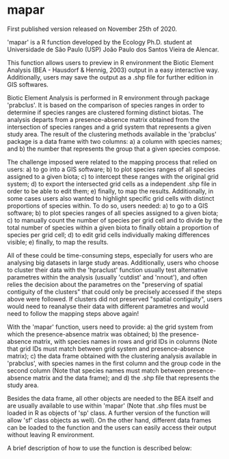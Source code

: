 # mapar

First published version released on November 25th of 2020.

'mapar' is a R function developed by the Ecology Ph.D. student at Universidade de São Paulo (USP) João Paulo dos Santos Vieira de Alencar.

This function allows users to preview in R environment the Biotic Element Analysis (BEA - Hausdorf & Hennig, 2003) output in a easy interactive way. Additionally, users may save the output as a .shp file for further edition in GIS softwares.

Biotic Element Analysis is performed in R environment through package 'prabclus'. It is based on the comparison of species ranges in order to determine if species ranges are clustered forming distinct biotas. The analysis departs from a presence-absence matrix obtained from the intersection of species ranges and a grid system that represents a given study area. The result of the clustering methods available in the 'prabclus' package is a data frame with two columns: a) a column with species names; and b) the number that represents the group that a given species compose.

The challenge imposed were related to the mapping process that relied on users: a) to go into a GIS software; b) to plot species ranges of all species assigned to a given biota; c) to intercept these ranges with the original grid system; d) to export the intersected grid cells as a independent .shp file in order to be able to edit them; e) finally, to map the results. Additionally, in some cases users also wanted to highlight specific grid cells with distinct proportions of species within. To do so, users needed: a) to go to a GIS software; b) to plot species ranges of all species assigned to a given biota; c) to manually count the number of species per grid cell and to divide by the total number of species within a given biota to finally obtain a proportion of species per grid cell; d) to edit grid cells individually making differences visible; e) finally, to map the results.

All of these could be time-consuming steps, especially for users who are analysing big datasets in large study areas. Additionally, users who choose to cluster their data with the 'hpraclust' function usually test alternative parametres within the analysis (usually 'cutdist' and 'nnout'), and often relies the decision about the parametres on the "preserving of spatial contiguity of the clusters" that could only be precisely accessed if the steps above were followed. If clusters did not preserved "spatial contiguity", users would need to reanalyse their data with different parametres and would need to follow the mapping steps above again!

With the 'mapar' function, users need to provide: a) the grid system from which the presence-absence matrix was obtained; b) the presence-absence matrix, with species names in rows and grid IDs in columns (Note that grid IDs must match between grid system and presence-absence matrix); c) the data frame obtained with the clustering analysis available in 'prabclus', with species names in the first column and the group code in the second column (Note that species names must match between presence-absence matrix and the data frame); and d) the .shp file that represents the study area. 

Besides the data frame, all other objects are needed to the BEA itself and are usually available to use within 'mapar' (Note that .shp files must be loaded in R as objects of 'sp' class. A further version of the function will allow 'sf' class objects as well). On the other hand, different data frames can be loaded to the function and the users can easily access their output without leaving R environment.

A brief description of how to use the function is described below:


